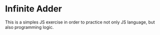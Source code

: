 # Infinite Adder

This is a simples JS exercise in order to practice not only JS language, but also programming logic. 
